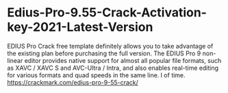 # Edius-Pro-9.55-Crack-Activation-key-2021-Latest-Version
EDIUS Pro Crack free template definitely allows you to take advantage of the existing plan before purchasing the full version. The EDIUS Pro 9 non-linear editor provides native support for almost all popular file formats, such as XAVC / XAVC S and AVC-Ultra / Intra, and also enables real-time editing for various formats and quad speeds in the same line. l of time.
https://crackmark.com/edius-pro-9-55-crack/

